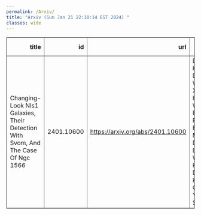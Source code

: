 ```yaml
---
permalink: /Arxiv/
title: "Arxiv (Sun Jan 21 22:10:14 EST 2024) "
classes: wide
---
```

<table border="1" class="dataframe">
  <thead>
    <tr style="text-align: right;">
      <th>title</th>
      <th>id</th>
      <th>url</th>
      <th>authors</th>
      <th>Local Authors</th>
    </tr>
  </thead>
  <tbody>
    <tr>
      <td>Changing-Look Nls1 Galaxies, Their Detection With Svom, And The Case Of   Ngc 1566</td>
      <td>2401.10600</td>
      <td><a href="https://arxiv.org/abs/2401.10600" target="_blank">https://arxiv.org/abs/2401.10600</a></td>
      <td>D. W. Xu, S. Komossa, D. Grupe, J. Wang, L. P. Xin, X. H. Han, J. Y. Wei, J. Y. Bai, E. Bon, F. Cangemi, B. Cordier, M. Dennefeld, L. C. Gallo, W. Kollatschny, De-Feng Kong, M. W. Ochmann, Y. L. Qiu, N. Schartel</td>
      <td>Ji Wang</td>
    </tr>
  </tbody>
</table>